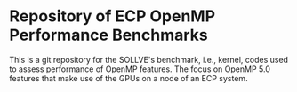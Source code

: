 # Repository of ECP OpenMP Performance Benchmarks

This is a git repository for the SOLLVE's benchmark, i.e., kernel, codes used to assess performance of OpenMP features. The focus on OpenMP 5.0 features that make use of the GPUs on a node of an ECP system. 
